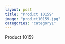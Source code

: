 ```yaml
---
layout: post
title: "Product 10159"
image: "product10159.jpg"
categories: "category1"
---
```

Product 10159
